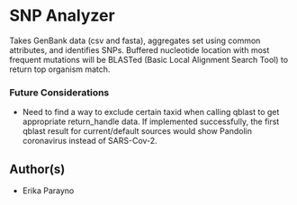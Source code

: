 # SNP Analyzer
Takes GenBank data (csv and fasta), aggregates set using common attributes, and identifies SNPs. Buffered nucleotide location with most frequent mutations will be BLASTed (Basic Local Alignment Search Tool) to return top organism match.

### Future Considerations
- Need to find a way to exclude certain taxid when calling qblast to get appropriate return_handle data. If implemented successfully, the first qblast result for current/default sources would show Pandolin coronavirus instead of SARS-Cov-2. 

## Author(s)
- Erika Parayno
